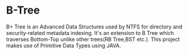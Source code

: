 # B-Tree
B+ Tree is an Advanced Data Structures used by NTFS for directory and security-related metadata indexing. It's an extension to B Tree which traverses Bottom-Top unlike other trees(RB Tree,BST etc.).  This project makes use of Primitive Data Types using JAVA.

